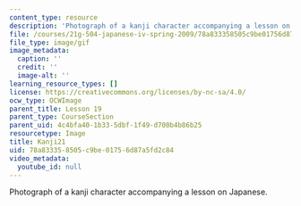 ```yaml
---
content_type: resource
description: 'Photograph of a kanji character accompanying a lesson on Japanese. '
file: /courses/21g-504-japanese-iv-spring-2009/78a833358505c9be01756d87a5fd2c84_Kanji21.gif
file_type: image/gif
image_metadata:
  caption: ''
  credit: ''
  image-alt: ''
learning_resource_types: []
license: https://creativecommons.org/licenses/by-nc-sa/4.0/
ocw_type: OCWImage
parent_title: Lesson 19
parent_type: CourseSection
parent_uid: 4c4bfa40-1b33-5dbf-1f49-d700b4b86b25
resourcetype: Image
title: Kanji21
uid: 78a83335-8505-c9be-0175-6d87a5fd2c84
video_metadata:
  youtube_id: null
---
```

Photograph of a kanji character accompanying a lesson on Japanese. 
